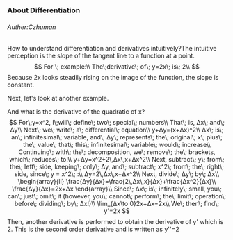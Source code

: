 ### About Differentiation

###### Auther:Czhuman

How to understand differentiation and derivatives intuitively?The intuitive perception is the slope of the tangent line to a function at a point.
$$
For \; example:\\
The\;derivative\; of\; y=2x\; is\; 2\\
$$
Because 2x looks steadily rising on the image of the function, the slope is constant.

Next, let's look at another example.

And what is the derivative of the quadratic of x?
$$
For\;y=x^2, I\;will\; define\; two\; special\; numbers\\
That\; is, Δx\; and\; Δy\\
Next\; we\; write\; a\; differential\; equation\\
y+Δy=(x+Δx)^2\\
Δx\; is\; an\; infinitesimal\; variable, and\; Δy\; represents\; the\; original\; x\; plus\; the\; value\; that\; this\; infinitesimal\; variable\; would\; increase\\
Continuing\; with\; the\; decomposition, we\; remove\; the\; brackets, which\; reduces\; to:\\
y+Δy=x^2+2\,Δx\,x+Δx^2\\
Next, subtract\; y\; from\; the\; left\; side, keeping\; only\; Δy, and\; subtract\; x^2\; from\; the\; right\; side, since\; y = x^2\; :\\
Δy=2\,Δx\,x+Δx^2\\
Next, divide\; Δy\; by\; Δx\\
\begin{array}{ll}
\frac{Δy}{Δx}=\frac{2\,Δx\,x}{Δx}+\frac{Δx^2}{Δx}\\
\frac{Δy}{Δx}=2x+Δx
\end{array}\\
Since\; Δx\; is\; infinitely\; small, you\; can\; just\; omit\; it (however, you\; cannot\; perform\; the\; limit\; operation\; before\; dividing\; by\; Δx!)\\
\lim_{Δx\to 0}2x+Δx=2x\\
We\; then\; find\; y'=2x
$$
Then, another derivative is performed to obtain the derivative of y' which is 2. This is the second order derivative and is written as y''=2

